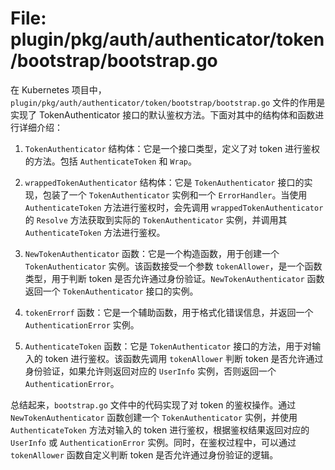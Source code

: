 # File: plugin/pkg/auth/authenticator/token/bootstrap/bootstrap.go

在 Kubernetes 项目中，`plugin/pkg/auth/authenticator/token/bootstrap/bootstrap.go` 文件的作用是实现了 TokenAuthenticator 接口的默认鉴权方法。下面对其中的结构体和函数进行详细介绍：

1. `TokenAuthenticator` 结构体：它是一个接口类型，定义了对 token 进行鉴权的方法。包括 `AuthenticateToken` 和 `Wrap`。

2. `wrappedTokenAuthenticator` 结构体：它是 `TokenAuthenticator` 接口的实现，包装了一个 `TokenAuthenticator` 实例和一个 `ErrorHandler`。当使用 `AuthenticateToken` 方法进行鉴权时，会先调用 `wrappedTokenAuthenticator` 的 `Resolve` 方法获取到实际的 `TokenAuthenticator` 实例，并调用其 `AuthenticateToken` 方法进行鉴权。

3. `NewTokenAuthenticator` 函数：它是一个构造函数，用于创建一个 `TokenAuthenticator` 实例。该函数接受一个参数 `tokenAllower`，是一个函数类型，用于判断 token 是否允许通过身份验证。`NewTokenAuthenticator` 函数返回一个 `TokenAuthenticator` 接口的实例。

4. `tokenErrorf` 函数：它是一个辅助函数，用于格式化错误信息，并返回一个 `AuthenticationError` 实例。

5. `AuthenticateToken` 函数：它是 `TokenAuthenticator` 接口的方法，用于对输入的 token 进行鉴权。该函数先调用 `tokenAllower` 判断 token 是否允许通过身份验证，如果允许则返回对应的 `UserInfo` 实例，否则返回一个 `AuthenticationError`。

总结起来，`bootstrap.go` 文件中的代码实现了对 token 的鉴权操作。通过 `NewTokenAuthenticator` 函数创建一个 `TokenAuthenticator` 实例，并使用 `AuthenticateToken` 方法对输入的 token 进行鉴权，根据鉴权结果返回对应的 `UserInfo` 或 `AuthenticationError` 实例。同时，在鉴权过程中，可以通过 `tokenAllower` 函数自定义判断 token 是否允许通过身份验证的逻辑。

